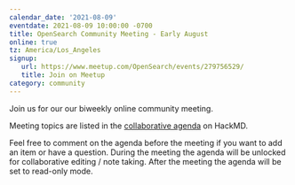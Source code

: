 ```yaml
---
calendar_date: '2021-08-09'
eventdate: 2021-08-09 10:00:00 -0700
title: OpenSearch Community Meeting - Early August
online: true
tz: America/Los_Angeles
signup:
   url: https://www.meetup.com/OpenSearch/events/279756529/
   title: Join on Meetup
category: community
---
```


Join us for our our biweekly online community meeting. 

Meeting topics are listed in the [collaborative agenda](https://hackmd.io/Kg7wG9u3TTaXrNcVDld4wA) on HackMD. 

Feel free to comment on the agenda before the meeting if you want to add an item or have a question. 
During the meeting the agenda will be unlocked for collaborative editing / note taking. After the meeting the agenda will be set to read-only mode. 

      